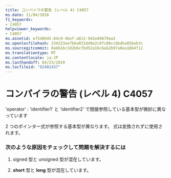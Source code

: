 ```yaml
---
title: コンパイラの警告 (レベル 4) C4057
ms.date: 11/04/2016
f1_keywords:
- C4057
helpviewer_keywords:
- C4057
ms.assetid: e75d0645-84c9-4bef-a812-942ed9879aa3
ms.openlocfilehash: 234223ee7b6a031dd9e2c0fc88ccbbdba05beb3c
ms.sourcegitcommit: 0ab61bc3d2b6cfbd52a16c6ab2b97a8ea1864f12
ms.translationtype: MT
ms.contentlocale: ja-JP
ms.lasthandoff: 04/23/2019
ms.locfileid: "62401437"
---
```

# <a name="compiler-warning-level-4-c4057"></a>コンパイラの警告 (レベル 4) C4057

'operator' : 'identifier1' と 'identifier2' で間接参照している基本型が微妙に異なっています

2 つのポインター式が参照する基本型が異なります。 式は変換されずに使用されます。

### <a name="to-fix-by-checking-the-following-possible-causes"></a>次のような原因をチェックして問題を解決するには

1. signed 型と unsigned 型が混在しています。

1. **short** 型と **long** 型が混在しています。